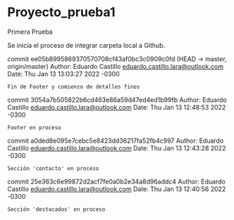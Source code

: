# Proyecto_prueba1
Primera Prueba

Se inicia el proceso de integrar carpeta local a Github.


commit ee05b8995869370570708cf43af0bc3c0909c0fd (HEAD -> master, origin/master)
Author: Eduardo Castillo <eduardo.castillo.lara@outlook.com>
Date:   Thu Jan 13 13:03:27 2022 -0300

    Fin de Footer y comienzo de detalles finos

commit 3054a7b505822b6cd463e86a59d47ed4ed1b99fb
Author: Eduardo Castillo <eduardo.castillo.lara@outlook.com>
Date:   Thu Jan 13 12:48:53 2022 -0300

    Footer en proceso

commit a0ded8e095e7cebc5e8423dd36217fa52fb4c997
Author: Eduardo Castillo <eduardo.castillo.lara@outlook.com>
Date:   Thu Jan 13 12:43:28 2022 -0300

    Sección 'contacto' en proceso

commit 25e363c6e99872d2acf7fe0a0b2e34a8d96addc4
Author: Eduardo Castillo <eduardo.castillo.lara@outlook.com>
Date:   Thu Jan 13 12:40:56 2022 -0300

    Sección 'destacados' en proceso
